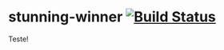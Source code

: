 # stunning-winner [![Build Status](https://travis-ci.org/masmangan/stunning-winner.svg?branch=master)](https://travis-ci.org/masmangan/stunning-winner)

Teste!
